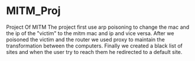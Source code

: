 # MITM_Proj
Project Of MITM
The project first use arp poisoning to change the mac and the ip of the "victim" to the mitm mac and ip and vice versa. 
After we poisoned the victim and the router we used proxy to maintain the transformation between the computers.
Finally we created a black list of sites and when the user try to reach them he redirected to a default site.
